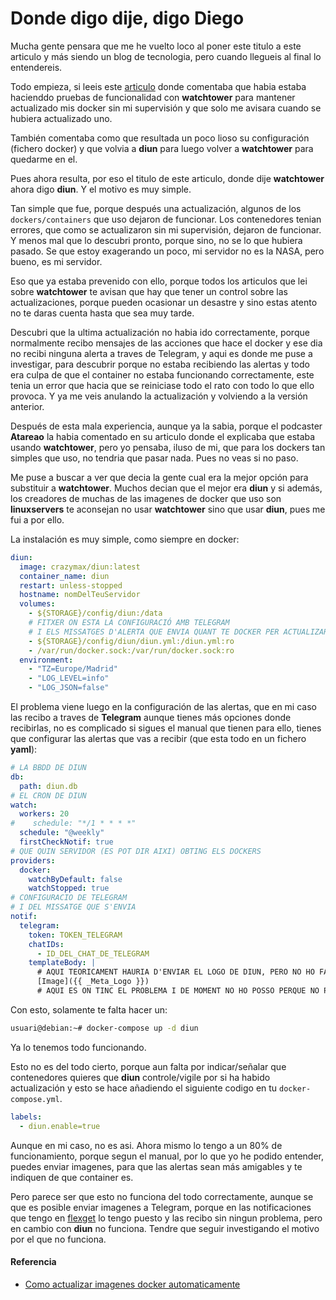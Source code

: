 # Donde digo dije, digo Diego

Mucha gente pensara que me he vuelto loco al poner este titulo a este articulo y más siendo un blog de tecnologia, pero cuando llegueis al final lo entendereis.

<!--more-->

Todo empieza, si leeis este [articulo](/2023-02-19-actualizacion-watchtower) donde comentaba que habia estaba hacienddo pruebas de funcionalidad con **watchtower** para mantener actualizado mis docker sin mi supervisión y que solo me avisara cuando se hubiera actualizado uno.

También comentaba como que resultada un poco lioso su configuración (fichero docker) y que volvia a **diun** para luego volver a **watchtower** para quedarme en el.

Pues ahora resulta, por eso el titulo de este articulo, donde dije **watchtower** ahora digo **diun**. Y el motivo es muy simple.

Tan simple que fue, porque después una actualización, algunos de los `dockers/containers` que uso dejaron de funcionar. Los contenedores tenian errores, que como se actualizaron sin mi supervisión, dejaron de funcionar. Y menos mal que lo descubri pronto, porque sino, no se lo que hubiera pasado. Se que estoy exagerando un poco, mi servidor no es la NASA, pero bueno, es mi servidor.

Eso que ya estaba prevenido con ello, porque todos los articulos que lei sobre **watchtower** te avisan que hay que tener un control sobre las actualizaciones, porque pueden ocasionar un desastre y sino estas atento no te daras cuenta hasta que sea muy tarde.

Descubri que la ultima actualización no habia ido correctamente, porque normalmente recibo mensajes de las acciones que hace el docker y ese dia no recibi ninguna alerta a traves de Telegram, y aqui es donde me puse a investigar, para descubrir porque no estaba recibiendo las alertas y todo era culpa de que el container no estaba funcionando correctamente, este tenia un error que hacia que se reiniciase todo el rato con todo lo que ello provoca. Y ya me veis anulando la actualización y volviendo a la versión anterior.

Después de esta mala experiencia, aunque ya la sabia, porque el podcaster **Atareao** la habia comentado en su articulo donde el explicaba que estaba usando **watchtower**, pero yo pensaba, iluso de mi, que para los dockers tan simples que uso, no tendria que pasar nada. Pues no veas si no paso. 

Me puse a buscar a ver que decia la gente cual era la mejor opción para substituir a **watchtower**. Muchos decian que el mejor era **diun** y si además, los creadores de muchas de las imagenes de docker que uso son **linuxservers** te aconsejan no usar **watchtower** sino que usar **diun**, pues me fui a por ello.

La instalación es muy simple, como siempre en docker:
```yaml
diun:
  image: crazymax/diun:latest
  container_name: diun
  restart: unless-stopped
  hostname: nomDelTeuServidor
  volumes:
    - ${STORAGE}/config/diun:/data
    # FITXER ON ESTA LA CONFIGURACIÓ AMB TELEGRAM
    # I ELS MISSATGES D'ALERTA QUE ENVIA QUANT TE DOCKER PER ACTUALIZAR
    - ${STORAGE}/config/diun/diun.yml:/diun.yml:ro
    - /var/run/docker.sock:/var/run/docker.sock:ro
  environment:
    - "TZ=Europe/Madrid"
    - "LOG_LEVEL=info"
    - "LOG_JSON=false"
```

El problema viene luego en la configuración de las alertas, que en mi caso las recibo a traves de **Telegram** aunque tienes más opciones donde recibirlas, no es complicado si sigues el manual que tienen para ello, tienes que configurar las alertas que vas a recibir (que esta todo en un fichero **yaml**):
```yaml
# LA BBDD DE DIUN
db:
  path: diun.db
# EL CRON DE DIUN
watch:
  workers: 20
#    schedule: "*/1 * * * *"
  schedule: "@weekly"
  firstCheckNotif: true
# QUE QUIN SERVIDOR (ES POT DIR AIXI) OBTING ELS DOCKERS
providers:
  docker:
    watchByDefault: false
    watchStopped: true
# CONFIGURACIO DE TELEGRAM
# I DEL MISSATGE QUE S'ENVIA
notif:
  telegram:
    token: TOKEN_TELEGRAM
    chatIDs:
      - ID_DEL_CHAT_DE_TELEGRAM
    templateBody: |
      # AQUI TEORICAMENT HAURIA D'ENVIAR EL LOGO DE DIUN, PERO NO HO FA
      [Image]({{ _Meta_Logo }})
      # AQUI ES ON TINC EL PROBLEMA I DE MOMENT NO HO POSSO PERQUE NO PORTI A PROBLEMES
```
Con esto, solamente te falta hacer un:
```bash
usuari@debian:~# docker-compose up -d diun
```

Ya lo tenemos todo funcionando. 

Esto no es del todo cierto, porque aun falta por indicar/señalar que contenedores quieres que **diun** controle/vigile por si ha habido actualización y esto se hace añadiendo el siguiente codigo en tu `docker-compose.yml`.
```yaml
labels:
  - diun.enable=true
```

Aunque en mi caso, no es asi. Ahora mismo lo tengo a un 80% de funcionamiento, porque segun el manual, por lo que yo he podido entender, puedes enviar imagenes, para que las alertas sean más amigables y te indiquen de que container es.

Pero parece ser que esto no funciona del todo correctamente, aunque se que es posible enviar imagenes a Telegram, porque en las notificaciones que tengo en [flexget](/2021-05-30-flexget-podcast) lo tengo puesto y las recibo sin ningun problema, pero en cambio con **diun** no funciona. Tendre que seguir investigando el motivo por el que no funciona.
#### Referencia
- [Como actualizar imagenes docker automaticamente](https://atareao.es/podcast/como-actualizar-imagenes-docker-automaticamente)

